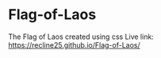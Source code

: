 # Flag-of-Laos
The Flag of Laos created using css
Live link: https://recline25.github.io/Flag-of-Laos/
